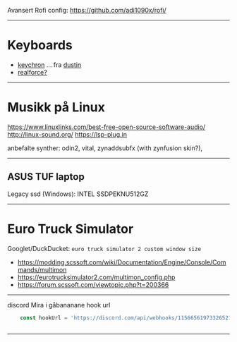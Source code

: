 
Avansert Rofi config:
https://github.com/adi1090x/rofi/

---

# Keyboards
- [keychron](https://www.keychron.com/products/keychron-k8-pro-qmk-via-wireless-mechanical-keyboard?variant=40024462327897) ... fra [dustin](https://www.dustinhome.no/product/5011302173/k8-pro-qmkvia-rgb-aluminium-hot-swap-red)
- [realforce?](https://www.realforcekeyboards.com/uk/)

---
# Musikk på Linux
https://www.linuxlinks.com/best-free-open-source-software-audio/
http://linux-sound.org/
https://lsp-plug.in

anbefalte synther: odin2, vital, zynaddsubfx (with zynfusion skin?), 


---

## ASUS TUF laptop
Legacy ssd (Windows): INTEL SSDPEKNU512GZ

---

# Euro Truck Simulator

Googlet/DuckDucket: `euro truck simulator 2 custom window size `

- https://modding.scssoft.com/wiki/Documentation/Engine/Console/Commands/multimon
- https://eurotrucksimulator2.com/multimon_config.php
- https://forum.scssoft.com/viewtopic.php?t=200366


---

discord Mira i gåbananane hook url
```js
	const hookUrl = 'https://discord.com/api/webhooks/1156656197332652144/lucZ9wdAKs-rwTZ3EVHvjl9lxyxlvPurAH5evGv1lDK1vJm9qWGZqi1HVDPsTmuYHXqv'
	
```

---
